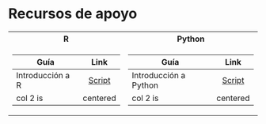 # Recursos de apoyo

<table>
<tr><th> R </th><th>Python</th></tr>
<tr><td>
  
| Guía   |      Link      | 
|----------|:-------------:|
| Introducción a R |  [Script](https://github.com/NicolasGP01/Tecnicas-de-medicion-economica/blob/main/UNIDAD1/Material/Introducci%C3%B3n%20a%20R%201.0.R) |
| col 2 is |    centered   |

</td><td>

| Guía   |      Link      | 
|----------|:-------------:|
| Introducción a Python |  [Script](https://github.com/NicolasGP01/Tecnicas-de-medicion-economica/blob/main/UNIDAD1/Material/Introducci%C3%B3n%20a%20Python%201.0.py) |
| col 2 is |    centered   |

</td></tr> </table>

